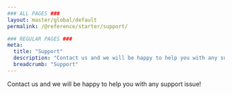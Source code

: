 ```yaml
---
### ALL PAGES ###
layout: master/global/default
permalink: /@reference/starter/support/

### REGULAR PAGES ###
meta:
  title: "Support"
  description: "Contact us and we will be happy to help you with any support issue!"
  breadcrumb: "Support"
---
```

Contact us and we will be happy to help you with any support issue!
